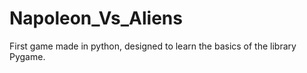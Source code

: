 # Napoleon_Vs_Aliens
First game made in python, designed to learn the basics of the library Pygame.
